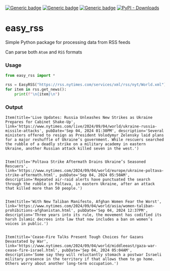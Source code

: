 [![Generic badge](https://img.shields.io/badge/Licence-MIT-blue.svg)](https://shields.io/)
[![Generic badge](https://img.shields.io/badge/Maintained-yes-green.svg)](https://shields.io/)
[![Generic badge](https://img.shields.io/badge/easy_rss-1.2-red.svg)](https://pypi.org/project/easy-rss)
[![PyPI - Downloads](https://img.shields.io/pypi/dm/easy_rss)](https://pypi.org/project/easy-rss)

# easy_rss
Simple Python package for processing data from RSS feeds

Can parse both `Atom` and `RSS` formats

### Usage
```python
from easy_rss import *

rss = EasyRSS("https://rss.nytimes.com/services/xml/rss/nyt/World.xml")
for item in rss.get_news():
    print(f"\n{item}\n")

```

### Output
```
Item(title='Live Updates: Russia Unleashes New Strikes as Ukraine Prepares for Cabinet Shake-Up', link='https://www.nytimes.com/live/2024/09/04/world/ukraine-russia-missile-attacks', pubDate='Sep 04, 2024 01:30PM', description='Several ministers offered to resign as President Volodymyr Zelensky laid plans for a major reshuffle of Ukraine’s government. While rescuers searched the rubble of a deadly strike on a military academy in eastern Ukraine, another Russian attack killed seven in the west.')


Item(title='Poltava Strike Aftermath Drains Ukraine’s Seasoned Rescuers', link='https://www.nytimes.com/2024/09/04/world/europe/ukraine-poltava-strike-aftermath.html', pubDate='Sep 04, 2024 05:50AM', description='Repeated air-raid alerts have punctuated the search through the rubble in Poltava, in eastern Ukraine, after an attack that killed more than 50 people.')


Item(title='With New Taliban Manifesto, Afghan Women Fear the Worst', link='https://www.nytimes.com/2024/09/04/world/asia/women-taliban-prohibitions-afghanistan.html', pubDate='Sep 04, 2024 12:37PM', description='Three years into its rule, the movement has codified its harsh Islamic decrees into law that now includes a ban on women’s voices in public.')


Item(title='Cease-Fire Talks Present Tough Choices for Gazans Devastated by War', link='https://www.nytimes.com/2024/09/04/world/middleeast/gaza-war-cease-fire-israel.html', pubDate='Sep 04, 2024 05:04AM', description='Some say they will reluctantly stomach a postwar Israeli military presence in the territory if that allows them to go home. Others worry about another long-term occupation.')
```
